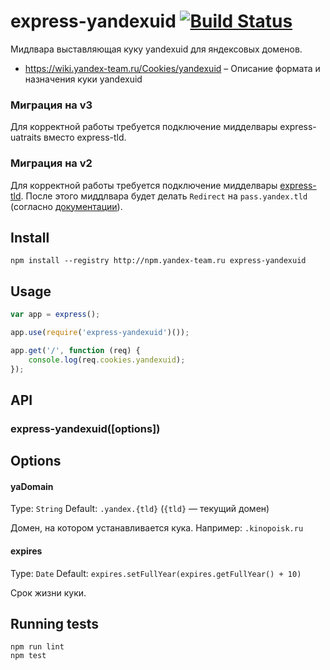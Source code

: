 # express-yandexuid [![Build Status](http://drone-beta.haze.yandex.net/api/badges/project-stub/express-yandexuid/status.svg)](http://drone-beta.haze.yandex.net/project-stub/express-yandexuid)

Мидлвара выставляющая куку yandexuid для яндексовых доменов.

 * https://wiki.yandex-team.ru/Cookies/yandexuid – Описание формата и назначения куки yandexuid

### Миграция на v3

Для корректной работы требуется подключение мидделвары express-uatraits вместо express-tld.

### Миграция на v2

Для корректной работы требуется подключение мидделвары [express-tld](https://github.yandex-team.ru/project-stub/express-tld).
После этого миддлвара будет делать `Redirect` на `pass.yandex.tld` (согласно [документации](https://wiki.yandex-team.ru/passport/mda/intro/#kakosushhestvljaetsjakopirovaniekukizdomenavdomen)).

## Install

```
npm install --registry http://npm.yandex-team.ru express-yandexuid
```

## Usage

```js
var app = express();

app.use(require('express-yandexuid')());

app.get('/', function (req) {
	console.log(req.cookies.yandexuid);
});
```

## API

### express-yandexuid([options])

## Options

#### yaDomain
Type: `String`
Default: `.yandex.{tld}` (`{tld}` — текущий домен)

Домен, на котором устанавливается кука.
Например: `.kinopoisk.ru`

#### expires
Type: `Date`
Default: `expires.setFullYear(expires.getFullYear() + 10)`

Срок жизни куки.

## Running tests

```
npm run lint
npm test
```
